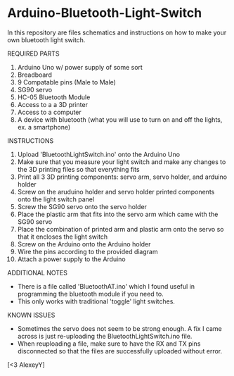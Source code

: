 # Arduino-Bluetooth-Light-Switch
In this repository are files schematics and instructions on how to make your own bluetooth light switch.

REQUIRED PARTS
1. Arduino Uno w/ power supply of some sort
2. Breadboard
3. 9 Compatable pins (Male to Male)
4. SG90 servo
5. HC-05 Bluetooth Module
6. Access to a a 3D printer
7. Access to a computer
8. A device with bluetooth (what you will use to turn on and off the lights, ex. a smartphone)

INSTRUCTIONS
1. Upload 'BluetoothLightSwitch.ino' onto the Arduino Uno
2. Make sure that you measure your light switch and make any changes to the 3D printing files so that everything fits
3. Print all 3 3D printing components: servo arm, servo holder, and arduino holder
4. Screw on the aruduino holder and servo holder printed components onto the light switch panel
5. Screw the SG90 servo onto the servo holder
6. Place the plastic arm that fits into the servo arm which came with the SG90 servo
7. Place the combination of printed arm and plastic arm onto the servo so that it encloses the light switch
8. Screw on the Arduino onto the Arduino holder
9. Wire the pins according to the provided diagram
10. Attach a power supply to the Arduino

ADDITIONAL NOTES
- There is a file called 'BluetoothAT.ino' which I found useful in programming the bluetooth module if you need to.
- This only works with traditional 'toggle' light switches.

KNOWN ISSUES
- Sometimes the servo does not seem to be strong enough. A fix I came across is just re-uploading the BluetoothLightSwitch.ino file.
- When reuploading a file, make sure to have the RX and TX pins disconnected so that the files are successfully uploaded without error.

[<3 AlexeyY]
